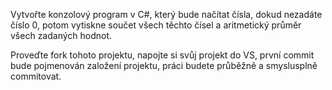 Vytvořte konzolový program v C#, který bude načítat čísla,
dokud nezadáte číslo 0, potom vytiskne součet všech těchto čísel
a aritmetický průměr všech zadaných hodnot.

Proveďte fork tohoto projektu, napojte si svůj projekt do VS,
první commit bude pojmenován založení projektu,
práci budete průběžně a smyslusplně commitovat.

